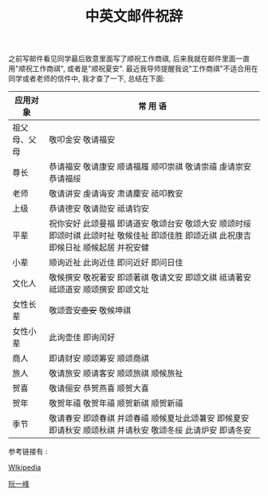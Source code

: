 ﻿---
title: 中英文邮件祝辞
categories: Miscellaneous
keywords: Chinese Valedictions
language: Chinese
description: >-
  之前写邮件看见同学最后致意里面写了顺祝工作商祺, 后来我就在邮件里面一直用"顺祝工作商祺", 或者是"顺祝夏安".
  最近我导师提醒我说"工作商祺"不适合用在同学或者老师的信件中, 我才查了一下, 总结在下面.
toc: false

---

之前写邮件看见同学最后致意里面写了顺祝工作商祺, 后来我就在邮件里面一直用"顺祝工作商祺", 或者是"顺祝夏安". 最近我导师提醒我说"工作商祺"不适合用在同学或者老师的信件中, 我才查了一下, 总结在下面:

| 应用对象     | 常 用 语                                                     |
| ------------ | ------------------------------------------------------------ |
| 祖父母、父母 | 敬叩金安 敬请福安                                            |
| 尊长         | 恭请福安 敬请康安 顺请福履 顺叩崇祺 敬请崇禧 虔请崇安 恭请福绥 |
| 老师         | 敬请讲安 虔请诲安 肃请麈安 祗叩教安                          |
| 上级         | 恭请德安 敬请勋安 祗请钧安                                   |
| 平辈         | 祝你安好 此颂曼福 即请道安 敬颂台安 敬颂大安 顺颂时绥 即颂时祺 此颂时祉 敬候佳祉 即颂佳胜 即颂近祺 此祝康吉 即候日祉 顺候起居 并祝安健 |
| 小辈         | 顺询近祉 此询近佳 即问近好 即问日佳                          |
| 文化人       | 敬候撰安 敬祝著安 即颂著祺 敬请文安 即颂文祺 祗请著安 祗颂道安 顺颂撰安 即颂文址 |
| 女性长辈     | 敬颂壼安~~壶安~~ 敬候坤祺                                            |
| 女性小辈     | 此询壶佳 即询闰好                                            |
| 商人         | 即请财安 顺颂筹安 顺颂商祺                                   |
| 旅人         | 敬请旅安 顺请客安 顺颂旅祺 顺候旅祉                          |
| 贺喜         | 敬请俪安 恭贺燕喜 顺贺大喜                                   |
| 贺年         | 敬贺年禧 敬贺年禧 顺贺新祺 顺贺新禧                          |
| 季节         | 敬请春安 即颂春祺 并颂春禧 顺候夏址此颂暑安 即候夏安 即请秋安 顺颂秋祺 并请秋安 敬颂冬绥 此请炉安 即请冬安 |

参考链接有 :

[WIkipedia](https://en.wikipedia.org/wiki/Valediction)

[阮一峰](http://www.ruanyifeng.com/blog/2006/06/post_241.html)